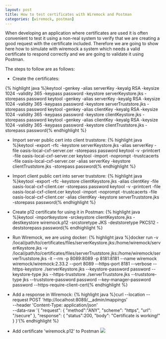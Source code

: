 ```yaml
---
layout: post
title: How to test certificates with Wiremock and Postman
categories: [wiremock, postman]
---
```


When developing an application where certificates are used it is often convenient to test it using a non-real system to verify that we are creating a good request with the certificate included. Therefore we are going to show here how to simulate with wiremock a system which needs a valid certificate to respond correctly and we are going to validate it using Postman.

The steps to follow are as follows:
- Create the certificates:

{% highlight java %}keytool  -genkey -alias serverKey -keyalg RSA -keysize 1024  -validity 365 -keypass password  -keystore serverKeystore.jks -storepass password
keytool  -genkey -alias serverKey -keyalg RSA -keysize 1024  -validity 365 -keypass password  -keystore serverTruststore.jks -storepass password
keytool  -genkey -alias clientKey -keyalg RSA -keysize 1024  -validity 365 -keypass password  -keystore clientKeystore.jks -storepass password
keytool  -genkey -alias clientKey -keyalg RSA -keysize 1024  -validity 365 -keypass password  -keystore clientTruststore.jks -storepass password{% endhighlight %}

- Import server public cert into client truststore:
{% highlight java %}keytool -export -rfc -keystore serverKeystore.jks -alias serverKey -file oasis-local-cxf-server.cer -storepass password
keytool -v -printcert -file oasis-local-cxf-server.cer
keytool -import -noprompt -trustcacerts -file oasis-local-cxf-server.cer -alias serverKey -keystore clientTruststore.jks -storepass password{% endhighlight %}

- Import client public cert into server truststore:
{% highlight java %}keytool -export -rfc -keystore clientKeystore.jks -alias clientKey -file oasis-local-cxf-client.cer -storepass password
keytool -v -printcert -file oasis-local-cxf-client.cer
keytool -import -noprompt -trustcacerts -file oasis-local-cxf-client.cer -alias clientKey -keystore serverTruststore.jks -storepass password{% endhighlight %}

- Create p12 certificate for using it in Postman:
{% highlight java %}keytool -importkeystore -srckeystore clientKeystore.jks -destkeystore wiremock.p12 -srcstoretype JKS -deststoretype PKCS12 -deststorepass password{% endhighlight %}

- Run Wiremock, we are using docker:
{% highlight java %}docker run -v /local/path/to/certificates/files/serverKeystore.jks:/home/wiremock/serverKeystore.jks -v /local/path/to/certificates/files/serverTruststore.jks:/home/wiremock/serverTruststore.jks -it --rm -p 8089:8089 -p 8181:8181 --name wiremock  wiremock/wiremock:2.33.2  --port 8089 --https-port 8181 --verbose --https-keystore ./serverKeystore.jks --keystore-password password --keystore-type jks --https-truststore ./serverTruststore.jks --truststore-type jks --truststore-password password --key-manager-password password --https-require-client-cert{% endhighlight %}

- Add a response in Wiremock:
{% highlight java %}curl --location --request POST 'http://localhost:8089/__admin/mappings' \
--header 'Content-Type: application/json' \
--data-raw '{ "request": 
    {
    "method":"ANY",
    "scheme": "https",
    "url": "/secure"
    }, 
"response": {
    "status":200,
    "body": "Certificate is working!"
    } 
}'{% endhighlight %}

- Add certificate 'wiremock.p12' to Postman
![](https://imgur.com/byevASo?raw=true)  
